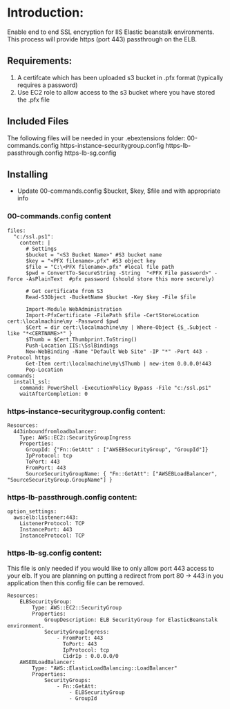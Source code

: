 # Introduction:
Enable end to end SSL encryption for IIS Elastic beanstalk environments.  This process will provide https (port 443) passthrough on the ELB.

## Requirements:
1.  A certifcate which has been uploaded s3 bucket in .pfx format (typically requires a password)
2.  Use EC2 role to allow access to the s3 bucket where you have stored the .pfx file

## Included Files
The following files will be needed in your .ebextensions folder:
00-commands.config
https-instance-securitygroup.config
https-lb-passthrough.config
https-lb-sg.config

## Installing
- Update 00-commands.config $bucket, $key, $file and <CERTNAME> with appropriate info

### 00-commands.config content
```
files:
  "c:/ssl.ps1":
    content: |
      # Settings
      $bucket = "<S3 Bucket Name>" #S3 bucket name
      $key = "<PFX filename>.pfx" #S3 object key
      $file = "C:\<PFX filename>.pfx" #local file path
      $pwd = ConvertTo-SecureString -String  "<PFX File password>" -Force -AsPlainText  #pfx password (should store this more securely)

      # Get certificate from S3
      Read-S3Object -BucketName $bucket -Key $key -File $file

      Import-Module WebAdministration
      Import-PfxCertificate -FilePath $file -CertStoreLocation cert:\localmachine\my -Password $pwd
      $Cert = dir cert:\localmachine\my | Where-Object {$_.Subject -like "*<CERTNAME>*" }
      $Thumb = $Cert.Thumbprint.ToString()
      Push-Location IIS:\SslBindings
      New-WebBinding -Name "Default Web Site" -IP "*" -Port 443 -Protocol https
      Get-Item cert:\localmachine\my\$Thumb | new-item 0.0.0.0!443
      Pop-Location
commands:
  install_ssl:
    command: PowerShell -ExecutionPolicy Bypass -File "c:/ssl.ps1"
    waitAfterCompletion: 0
```

### https-instance-securitygroup.config content:
```
Resources:
  443inboundfromloadbalancer:
    Type: AWS::EC2::SecurityGroupIngress
    Properties:
      GroupId: {"Fn::GetAtt" : ["AWSEBSecurityGroup", "GroupId"]}
      IpProtocol: tcp
      ToPort: 443
      FromPort: 443
      SourceSecurityGroupName: { "Fn::GetAtt": ["AWSEBLoadBalancer", "SourceSecurityGroup.GroupName"] }
```

### https-lb-passthrough.config content:
```
option_settings:
  aws:elb:listener:443:
    ListenerProtocol: TCP
    InstancePort: 443
    InstanceProtocol: TCP
```

### https-lb-sg.config content:
This file is only needed if you would like to only allow port 443 access to your elb.  If you are planning on putting a redirect from port 80 -> 443 in you application then this config file can be removed.

```
Resources:
    ELBSecurityGroup:
        Type: AWS::EC2::SecurityGroup
        Properties:
            GroupDescription: ELB SecurityGroup for ElasticBeanstalk environment.
            SecurityGroupIngress:
                - FromPort: 443
                  ToPort: 443
                  IpProtocol: tcp
                  CidrIp : 0.0.0.0/0
    AWSEBLoadBalancer:
        Type: "AWS::ElasticLoadBalancing::LoadBalancer"
        Properties:
            SecurityGroups:
                - Fn::GetAtt:
                    - ELBSecurityGroup
                    - GroupId
```
